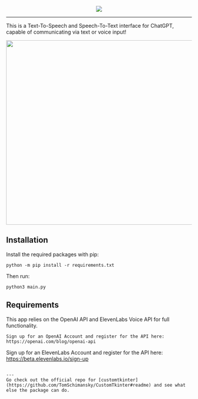 
<p align="center">
  <picture>
    <source media="(prefers-color-scheme: dark)" srcset="./documentation_images/App_icon_dark.png">
    <img src="./documentation_images/App_icon_light.png">
  </picture>
</p>

---
This is a Text-To-Speech and Speech-To-Text interface for ChatGPT, capable of communicating via text or voice input!

<p align="center">
  <picture>
    <img src="./documentation_images/app.png" width="1400", height="500">
  </picture>
</p>

## Installation
Install the required packages with pip:
```
python -m pip install -r requirements.txt
```
Then run:
```
python3 main.py
```

## Requirements
This app relies on the OpenAI API and ElevenLabs Voice API for full functionality.
```
Sign up for an OpenAI Account and register for the API here: https://openai.com/blog/openai-api
```
Sign up for an ElevenLabs Account and register for the API here: https://beta.elevenlabs.io/sign-up
```

---
Go check out the official repo for [customtkinter](https://github.com/TomSchimansky/CustomTkinter#readme) and see what else the package can do.
